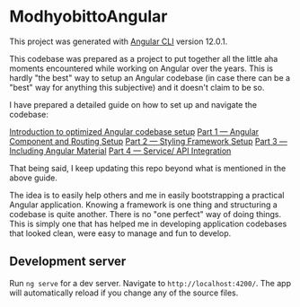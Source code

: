 # ModhyobittoAngular

This project was generated with [Angular CLI](https://github.com/angular/angular-cli) version 12.0.1.

This codebase was prepared as a project to put together all the little aha moments encountered while working on Angular over the years. This is hardly "the best" way to setup an Angular codebase (in case there can be a "best" way for anything this subjective) and it doesn't claim to be so.

I have prepared a detailed guide on how to set up and navigate the codebase:

[Introduction to optimized Angular codebase setup](https://owrrpon.medium.com/introduction-to-optimized-angular-codebase-setup-d60552dcb59a)
[Part 1 — Angular Component and Routing Setup](https://owrrpon.medium.com/optimized-angular-component-and-routing-setup-f39d675ac3dc)
[Part 2 — Styling Framework Setup](https://owrrpon.medium.com/optimized-styling-framework-setup-for-angular-add6646b19d9)
[Part 3 — Including Angular Material](https://owrrpon.medium.com/optimized-angular-material-setup-21ea8ea2b8)
[Part 4 — Service/ API Integration](https://owrrpon.medium.com/optimized-service-api-integration-for-angular-476eac8dc5c9)


That being said, I keep updating this repo beyond what is mentioned in the above guide. 

The idea is to easily help others and me in easily bootstrapping a practical Angular application. Knowing a framework is one thing and structuring a codebase is quite another. There is no "one perfect" way of doing things. This is simply one that has helped me in developing application codebases that looked clean, were easy to manage and fun to develop.


## Development server

Run `ng serve` for a dev server. Navigate to `http://localhost:4200/`. The app will automatically reload if you change any of the source files.


